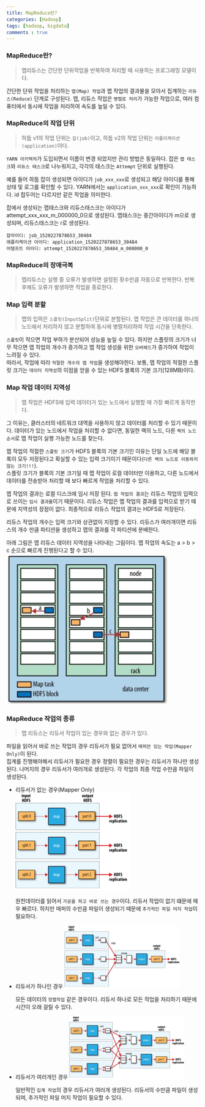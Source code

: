 ```yaml
---
title: MapReduce란?
categories: [Hadoop]
tags: [hadoop, bigdata]
comments : true
---
```


### MapReduce란?
> 맵리듀스는 간단한 단위작업을 반복하여 처리할 때 사용하는 프로그래밍 모델이다.  

간단한 단위 작업을 처리하는 `맵(Map) 작업`과 맵 작업의 결과물을 모아서 집계하는 `리듀스(Reduce)` 단계로 구성된다.
맵, 리듀스 작업은 `병렬로 처리`가 가능한 작업으로, 여러 컴퓨터에서 동시에 작업을 처리하여 속도를 높일 수 있다.  

### MapReduce의 작업 단위
> 하둡 v1의 작업 단위는 `잡(job)`이고, 하둡 v2의 작업 단위는 `어플리케이션(application)`이다.  

`YARN 아키텍처`가 도입되면서 이름이 변경 되었지만 관리 방법은 동일하다. 잡은 `맵 태스크`와 `리듀스 태스크`로 나누워지고, 각각의 태스크는 `Attempt` 단위로 실행된다.

예를 들어 하둡 잡이 생성되면 아이디가 `job_xxx_xxx`로 생성되고 해당 아이디를 통해 상태 및 로그를 확인할 수 있다. YARN에서는 `application_xxx_xxx`로 확인이 가능하다. id 접두어는 다르지만 같은 작업을 의미한다.  

잡에서 생성되는 맵태스크와 리듀스태스크는 아이디가 attempt_xxx_xxx_m_000000_0으로 생성된다. 맵태스크는 중간아이디가 m으로 생성되며, 리듀스태스크는 r로 생성된다.

```
잡아이디: job_1520227878653_30484
애플리케이션 아이디: application_1520227878653_30484
어템프트 아이디: attempt_1520227878653_30484_m_000000_0
```

### MapReduce의 장애극복
> 맵리듀스는 실행 중 오류가 발생하면 설정된 횟수만큼 자동으로 반복한다. 반복후에도 오류가 발생하면 작업을 종료한다.  

### Map 입력 분할
> 맵의 입력은 `스플릿(InputSplit)`단위로 분할된다. 맵 작업은 큰 데이터를 하나의 노드에서 처리하지 않고 분할하여 동시에 병렬처리하여 작업 시간을 단축한다.

`스플릿`이 작으면 작업 부하가 분산되어 성능을 높일 수 있다. 하지만 스플릿의 크기가 너무 작으면 맵 작업의 개수가 증가하고 맵 작업 생성을 위한 `오버헤드`가 증가하여 작업이 느려질 수 있다.  
따라서, 작업에 따라 `적절한 개수의 맵 작업`을 생성해야한다. 보통, 맵 작업의 적절한 스플릿 크기는 `데이터 지역성`의 이점을 얻을 수 있는 HDFS 블록의 기본 크기(128MB)이다.  

### Map 작업 데이터 지역성
> 맵 작업은 HDFS에 입력 데이터가 있는 노드에서 실행할 때 가장 빠르게 동작한다.

그 이유는, 클러스터의 네트워크 대역을 사용하지 않고 데이터를 처리할 수 있기 때문이다. 데이터가 있는 노드에서 작업을 처리할 수 없다면, 동일한 랙의 노드, 다른 `랙의 노드 순서`로 맵 작업이 실행 가능한 노드를 찾는다.  

맵 작업의 적절한 `스플릿 크기`가 HDFS 블록의 기본 크기인 이유는 단일 노드에 해당 블록이 모두 저장된다고 확실할 수 있는 입력 크기이기 때문이다(`다른 랙의 노드로 이동하지 않는 크기!!!`).  
스플릿 크기가 블록의 기본 크기일 때 맵 작업이 로컬 데이터만 이용하고, 다른 노드에서 데이터를 전송받아 처리할 때 보다 빠르게 작업을 처리할 수 있다.  

맵 작업의 결과는 로컬 디스크에 임시 저장 된다. `맵 작업의 결과`는 리듀스 작업의 입력으로 쓰이는 `임시 결과물`이기 때문이다. 리듀스 작업은 맵 작업의 결과를 입력으로 받기 때문에 지역성의 장점이 없다. 최종적으로 리듀스 작업의 결과는 HDFS로 저장된다.  

리듀스 작업의 개수는 입력 크기와 상관없이 지정할 수 있다. 리듀스가 여러개이면 리듀스의 개수 만큼 파티션을 생성하고 맵의 결과를 각 파티션에 분배한다.  

아래 그림은 맵 리듀스 데이터 지역성을 나타내는 그림이다. 맵 작업의 속도는 a > b > c 순으로 빠르게 진행된다고 할 수 있다.
![맵 리듀스 데이터 지역성](/assets/img/post/맵리듀스_데이터지역성.png)

### MapReduce 작업의 종류
> 맵 리듀스는 리듀서 작업이 있는 경우와 없는 경우가 있다.  

파일을 읽어서 바로 쓰는 작업의 경우 리듀서가 필요 없어서 `매퍼만 있는 작업(Mapper Only)`이 된다.  
집계를 진행해야해서 리듀서가 필요한 경우 정렬이 필요한 경우는 리듀서가 하나만 생성된다. 나머지의 경우 리듀서가 여러개로 생성된다. 각 작업의 최종 작업 수만큼 파일이 생성된다.  

* 리듀서가 없는 경우(Mapper Only)
![mapper_only](/assets/img/post/mapper_only.png)
  
  원천데이터를 읽어서 `가공을 하고 바로 쓰는 경우`이다. 리듀서 작업이 없기 떄문에 매우 빠르다. 하지만 매퍼의 수만큼 파일이 생성되기 때문에 `추가적인 파일 머지 작업`이 필요하다.

* 리듀서가 하나인 경우
![one_reducer](/assets/img/post/one_reducer.png)
  
  모든 데이터의 `정렬작업` 같은 경우이다. 리듀서 하나로 모든 작업을 처리하기 때문에 시간이 오래 걸릴 수 있다.

* 리듀서가 여러개인 경우
![multi_reducer](/assets/img/post/multi_reducer.png)

  일반적인 `집계 작업`의 경우 리듀서가 여러개 생성된다. 리듀서의 수만큼 파일이 생성되며, 추가적인 파일 머지 작업이 필요할 수 있다.